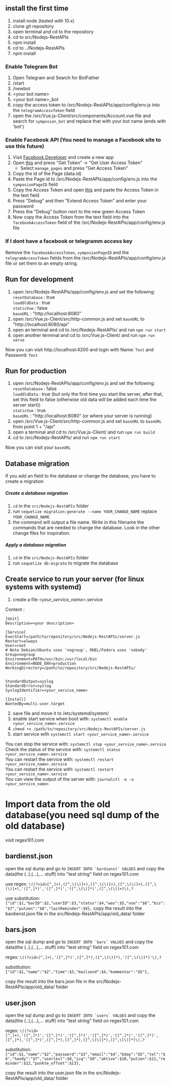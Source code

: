 ## install the first time
1. install node (tested with 10.x)
2. clone git repository  
3. open terminal and cd to the repository
4. cd to src/Nodejs-RestAPIs
5. npm install
6. cd to ../Nodejs-RestAPIs
7. npm install

### Enable Telegram Bot
 1. Open Telegram and Search for BotFather
 2. /start
 3. /newbot
 4. \<your bot name\>
 5. \<your bot name\>\_bot
 6. copy the access token to /src/Nodejs-RestAPIs/app/config/env.js into the `telegramAccessToken` field
 7. open the /src/Vue.js-Client/src/components/Account.vue file and search for `symposion_bot` and replace that with your bot name (ends with 'bot')

### Enable Facebook API (You need to manage a Facebook site to use this future)
 1. Visit [Facebook Developer](https://developers.facebook.com/apps/) and create a new app
 2. Open [this](https://developers.facebook.com/tools/explorer/?method=GET&path=me%2Faccounts&version=v3.2) and press "Get Token" -> "Get User Access Token"
    - Select `manage_pages` and press "Get Access Token"
 3. Copy the id of the Page (data\.id)
 4. Paste the Page id to /src/Nodejs-RestAPIs/app/config/env.js into the `symposionPageID` field
 5. Copy the Access Token and open [this](https://developers.facebook.com/tools/debug/accesstoken/) and paste the Access Token in the text field
 6. Press "Debug" and then "Extend Access Token" and enter your password
 7. Press the "Debug" button next to the new green Access Token
 8. Now copy the Access Token from the text field into the `facebookAccessToken` field of the /src/Nodejs-RestAPIs/app/config/env.js file

### If I dont have a facebook or telegramm access key
 Remove the `facebookAccessToken`, `symposionPageID` and the `telegramAccessToken` fields from the /src/Nodejs-RestAPIs/app/config/env.js file or set them to an empty string.

## Run for development
 1. open /src/Nodejs-RestAPIs/app/config/env.js and set the following:  
 `resetDatabase` : true  
 `loadOldData` : true  
 `staticVue` : false  
 `baseURL` : "http://localhost:8080"
 2. open /src/Vue.js-Client/src/http-common.js and set `baseURL` to "http://localhost:8080/api"
 3. open an terminal and cd to /src/Nodejs-RestAPIs/ and run `npm run start`
 4. open another terminal and cd to /src/Vue.js-Client/ and run `npm run serve`

 Now you can visit http://localhost:4200 and login with Name: `Test` and Password: `Test`

 ## Run for production
 1. open /src/Nodejs-RestAPIs/app/config/env.js and set the following:  
 `resetDatabase` : false  
 `loadOldData` : true (but only the first time you start the server, after that, set this field to false (otherwise old data will be added each time the server start))  
 `staticVue` : true  
 `baseURL` : "http://localhost:8080" (or where your server is running)
 2. open /src/Vue.js-Client/src/http-common.js and set `baseURL` to `baseURL` from point 1 + "/api"
 4. open a terminal and cd to /src/Vue.js-Client/ and run `npm run build`
 3. cd to /src/Nodejs-RestAPIs/ and run `npm run start`

 Now you can visit your `baseURL`

 ## Database migration
 If you add an field to the database or change the database, you have to create a migration
 ##### Create a database migration
 1. `cd` in the `src/Nodejs-RestAPIs` folder
 2. run `sequelize migration:generate --name YOUR_CHANGE_NAME` replace `YOUR_CHANGE_NAME`
 3. the command will output a file name. Write in this filename the commands that are needed to change the database. Look in the other change files for inspiration.
 
 ##### Apply a database migration
 1. `cd` in the `src/Nodejs-RestAPIs` folder
 2. run `sequelize db:migrate` to migrate the database

 ## Create service to run your server (for linux systems with systemd)
  1. create a file \<_your_service_name_\>.service

Content :

    [Unit]
    Description=<your description>

    [Service]
    ExecStart=/path/to/repository/src/Nodejs-RestAPIs/server.js
    Restart=always
    User=root
    # Note Debian/Ubuntu uses 'nogroup', RHEL/Fedora uses 'nobody'
    Group=nogroup
    Environment=PATH=/usr/bin:/usr/local/bin
    Environment=NODE_ENV=production
    WorkingDirectory=/path/to/repository/src/Nodejs-RestAPIs/


    StandardOutput=syslog
    StandardError=syslog
    SyslogIdentifier=<your_service_name>

    [Install]
    WantedBy=multi-user.target    

 2. save file and move it to /etc/systemd/system/
 3. enable start service when boot with: `systemctl enable <your_service_name>.service`
 4. `chmod +x /path/to/repository/src/Nodejs-RestAPIs/server.js`
 5. start service with `systemctl start <your_service_name>.service`

 You can stop the service with: `systemctl stop <your_service_name>.service`  
 Check the status of the service with: `systemctl status <your_service_name>.service`  
 You can restart the service with: `systemctl restart <your_service_name>.service`  
 You can restart the service with: `systemctl restart <your_service_name>.service`  
 You can view the output of the server with: `journalctl -e -u <your_service_name>`  

# Import data from the old database(you need sql dump of the old database)

  visit regex101.com

## bardienst.json

open the sql dump and go to ``INSERT INTO `bardienst` VALUES`` and copy the data(the (..),(...),... stuff) into "test string" field on regex101.com

use regex: `\((?<id>[^,]+),([^,\(\)]+),([^,\(\)]+),([^,\(\)]+),([^,\(\)]+),'([^,]*)','([^,]*)','([^,\(\)]*)',([^,\(\)]+)\),?`

use substitution: `{"id":$1,"barID":$2,"userID":$3,"status":$4,"was":$5,"von":"$6","bis":"$7","putzen":"$8","lastReminder":$9},`
 copy the result into the bardienst.json file in the src/Nodejs-RestAPIs/app/old_data/ folder

## bars.json

open the sql dump and go to ``INSERT INTO `bars` VALUES`` and copy the data(the (..),(...),... stuff) into "test string" field on regex101.com

regex: `\((?<id>[^,]+),'([^,]*)',([^,]*),([^,\(\)]*),'([^,\(\)]*)'\),?`

substitution: `{"id":$1,"name":"$2","time":$3,"mailsend":$4,"kommentar":"$5"},`

copy the result into the bars.json file in the src/Nodejs-RestAPIs/app/old_data/ folder

## user.json

open the sql dump and go to ``INSERT INTO `users` VALUES`` and copy the data(the (..),(...),... stuff) into "test string" field on regex101.com

regex: `\((?<id>[^,]+),'([^,]*)','([^,]*)','([^,]*)','([^,]*)','([^,]*)','([^,]*)',([^,]*),'([^,]*)',([^,]*),([^,]*),([^,\(\)]*),([^,\(\)]*)\),?`

substitution: `{"id":$1,"name":"$2","password":"$3","email":"$4","bday":"$5","tel":"$6","handy":"$7","userlevl":$8,"icq":"$9","aktive":$10,"putzen":$11,"reminder":$12,"punkte_offset":$13},`

copy the result into the user.json file in the src/Nodejs-RestAPIs/app/old_data/ folder
